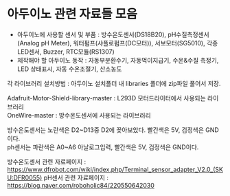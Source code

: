 # 아두이노 관련 자료들 모음

* 아두이노에 사용할 센서 및 부품 : 방수온도센서(DS18B20), pH수질측정센서(Analog pH Meter), 워터펌프(샤플로펌프(DC모터)), 
서보모터(SG5010), 각종 LED센서, Buzzer, RTC모듈(RS1307)  
* 제작해야 할 아두이노 동작 : 자동부분환수기, 자동먹이지급기, 수온&수질 측정기, LED 상태표시, 자동 수온조절기, 산소농도 

각 라이브러리 설치방법 : 아두이노 설치폴더 내 libraries 폴더에 zip파일 풀어서 저장.  

Adafruit-Motor-Shield-library-master : L293D 모터드라이터에서 사용되는 라이브러리  
OneWire-master : 방수온도센서에 사용되는 라이브러리  

방수온도센서는 노란색은 D2\~D13중 D2에 꽂아보았다. 빨간색은 5V, 검정색은 GND이다.  
ph센서는 파란색은 A0\~A6 아날로그입력, 빨간색은 5V, 검정색은 GND이다.  

방수온도센서 관련 자료페이지 : https://www.dfrobot.com/wiki/index.php/Terminal_sensor_adapter_V2.0_(SKU:DFR0055)
pH센서 관련 자료페이지 : https://blog.naver.com/roboholic84/220550642030
